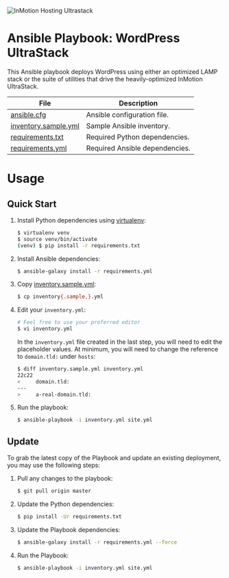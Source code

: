 ![InMotion Hosting Ultrastack](https://www.inmotionhosting.com/wp-content/uploads/2024/01/ultrastack-logo-black-vertical.png)

# Ansible Playbook: WordPress UltraStack
This Ansible playbook deploys WordPress using either an optimized LAMP stack or
the suite of utilities that drive the heavily-optimized InMotion UltraStack.

| File                   | Description |
| ---------------------- | ----------- |
| [ansible.cfg]          | Ansible configuration file.
| [inventory.sample.yml] | Sample Ansible inventory.
| [requirements.txt]     | Required Python dependencies.
| [requirements.yml]     | Required Ansible dependencies.


Usage
==========

Quick Start
----------
1. Install Python dependencies using [virtualenv]:

    ```sh
    $ virtualenv venv
    $ source venv/bin/activate
    (venv) $ pip install -r requirements.txt
    ```

2. Install Ansible dependencies:

    ```sh
    $ ansible-galaxy install -r requirements.yml
    ```

3. Copy [inventory.sample.yml]:

    ```sh
    $ cp inventory{.sample,}.yml
    ```

4. Edit your `inventory.yml`:

    ```sh
    # Feel free to use your preferred editor
    $ vi inventory.yml
    ```

    In the `inventory.yml` file created in the last step, you will need to
    edit the placeholder values.  At minimum, you will need to change the
    reference to `domain.tld:` under `hosts`:

    ```sh
    $ diff inventory.sample.yml inventory.yml
    22c22
    <     domain.tld:
    ---
    >     a-real-domain.tld:
    ```

5. Run the playbook:

    ```sh
    $ ansible-playbook -i inventory.yml site.yml
    ```

Update
----------
To grab the latest copy of the Playbook and update an existing deployment, you
may use the following steps:

1. Pull any changes to the playbook:

    ```sh
    $ git pull origin master
    ```

2. Update the Python dependencies:

    ```sh
    $ pip install -Ur requirements.txt
    ```

3. Update the Playbook dependencies:

    ```sh
    $ ansible-galaxy install -r requirements.yml --force
    ```

4. Run the Playbook:

    ```sh
    $ ansible-playbook -i inventory.yml site.yml
    ```

[ansible.cfg]: https://github.com/inmotionhosting/wordpress-ultrastack-ansible/blob/master/ansible.cfg
[inventory.sample.yml]: https://github.com/inmotionhosting/wordpress-ultrastack-ansible/blob/master/inventory.sample.yml
[requirements.txt]: https://github.com/inmotionhosting/wordpress-ultrastack-ansible/blob/master/python-requirements.txt
[requirements.yml]: https://github.com/inmotionhosting/wordpress-ultrastack-ansible/blob/master/playbook-requirements.yml
[virtualenv]: https://virtualenv.pypa.io/
